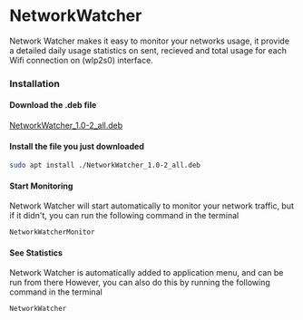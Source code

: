 # NetworkWatcher

Network Watcher makes it easy to monitor your networks usage, it provide a detailed daily usage statistics on sent, recieved and total usage for each Wifi connection on (wlp2s0) interface.

### Installation

#### Download the .deb file

[NetworkWatcher_1.0-2_all.deb](https://github.com/khalidalshaibani/NetworkWatcher/releases/download/v1.0/NetworkWatcher_1.0-2_all.deb)

#### Install the file you just downloaded

```sh
sudo apt install ./NetworkWatcher_1.0-2_all.deb
```

#### Start Monitoring
Network Watcher will start automatically to monitor your network traffic, but if it didn't, you can run the following command in the terminal
```sh
NetworkWatcherMonitor
```

#### See Statistics
Network Watcher is automatically added to application menu, and can be run from there
However, you can also do this by running the following command in the terminal
```sh
NetworkWatcher
```